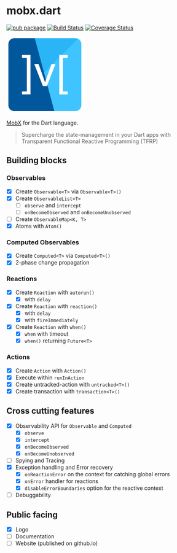 # mobx.dart

[![pub package](https://img.shields.io/pub/v/mobx.svg)](https://pub.dartlang.org/packages/mobx)
[![Build Status](https://travis-ci.com/mobxjs/mobx.dart.svg?branch=master)](https://travis-ci.com/mobxjs/mobx.dart)
[![Coverage Status](https://coveralls.io/repos/github/mobxjs/mobx.dart/badge.svg?branch=master)](https://coveralls.io/github/mobxjs/mobx.dart?branch=master)

![](doc/mobx.png)

[MobX](https://github.com/mobxjs/mobx) for the Dart language.

> Supercharge the state-management in your Dart apps with Transparent Functional Reactive Programming (TFRP)

## Building blocks

### Observables

- [x] Create `Observable<T>` via `Observable<T>()`
- [x] Create `ObservableList<T>`
  - [ ] `observe` and `intercept`
  - [ ] `onBecomeObserved` and `onBecomeUnobserved`
- [ ] Create `ObservableMap<K, T>`
- [x] Atoms with `Atom()`

### Computed Observables

- [x] Create `Computed<T>` via `Computed<T>()`
- [x] 2-phase change propagation

### Reactions

- [x] Create `Reaction` with `autorun()`
  - [x] with `delay`
- [x] Create `Reaction` with `reaction()`
  - [x] with `delay`
  - [x] with `fireImmediately`
- [x] Create `Reaction` with `when()`
  - [x] `when` with timeout
  - [x] `when()` returning `Future<T>`

### Actions

- [x] Create `Action` with `Action()`
- [x] Execute within `runInAction`
- [x] Create untracked-action with `untracked<T>()`
- [x] Create transaction with `transaction<T>()`

## Cross cutting features

- [x] Observability API for `Observable` and `Computed`
  - [x] `observe`
  - [x] `intercept`
  - [x] `onBecomeObserved`
  - [x] `onBecomeUnobserved`
- [ ] Spying and Tracing
- [x] Exception handling and Error recovery
  - [x] `onReactionError` on the context for catching global errors
  - [x] `onError` handler for reactions
  - [x] `disableErrorBoundaries` option for the reactive context
- [ ] Debuggability

## Public facing

- [x] Logo
- [ ] Documentation
- [ ] Website (published on github.io)

